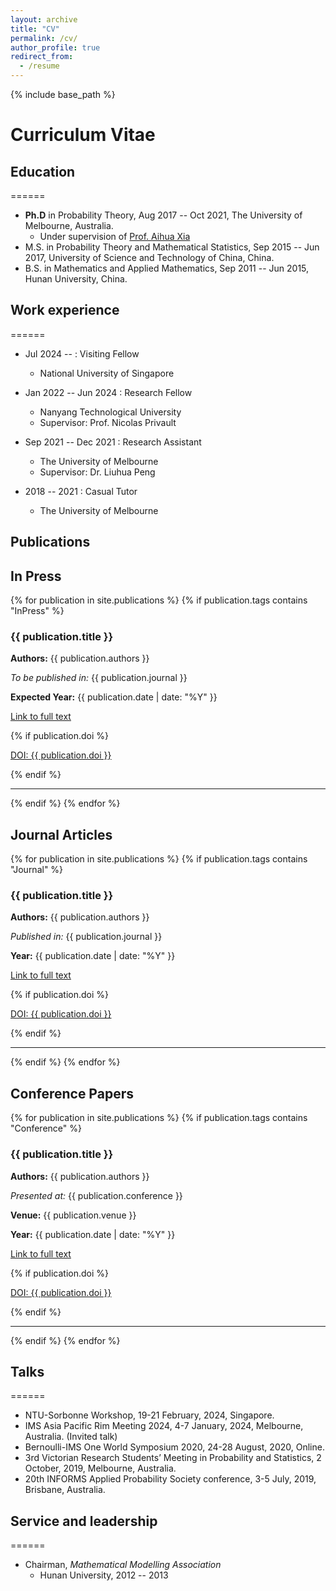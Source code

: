 ```yaml
---
layout: archive
title: "CV"
permalink: /cv/
author_profile: true
redirect_from:
  - /resume
---
```


{% include base_path %}
# Curriculum Vitae

## Education
======
* __Ph.D__ in Probability Theory, Aug 2017 -- Oct 2021, The University of Melbourne, Australia.
  * Under supervision of [Prof. Aihua Xia](https://researchers.ms.unimelb.edu.au/~aihuaxia@unimelb/)
* M.S. in Probability Theory and Mathematical Statistics, Sep 2015 -- Jun 2017, University of Science and Technology of China, China.
* B.S. in Mathematics and Applied Mathematics, Sep 2011 -- Jun 2015, Hunan University, China.

## Work experience
======
* Jul 2024 --  : Visiting Fellow
  * National University of Singapore

* Jan 2022 -- Jun 2024 : Research Fellow
  * Nanyang Technological University 
  * Supervisor: Prof. Nicolas Privault

* Sep 2021 -- Dec 2021 : Research Assistant
  * The University of Melbourne
  * Supervisor: Dr. Liuhua Peng

* 2018 -- 2021 : Casual Tutor
  * The University of Melbourne

## Publications

<!-- In Press Section -->
<h2>In Press</h2>
{% for publication in site.publications %}
  {% if publication.tags contains "InPress" %}
  <h3>{{ publication.title }}</h3>
  <p><strong>Authors:</strong> {{ publication.authors }}</p>
  <p><em>To be published in:</em> {{ publication.journal }}</p>
  <p><strong>Expected Year:</strong> {{ publication.date | date: "%Y" }}</p>
  <p><a href="{{ publication.link }}">Link to full text</a></p>
  {% if publication.doi %}
  <p><a href="{{ publication.doi }}">DOI: {{ publication.doi }}</a></p>
  {% endif %}
  <hr>
  {% endif %}
{% endfor %}

<!-- Journal Articles Section -->
<h2>Journal Articles</h2>
{% for publication in site.publications %}
  {% if publication.tags contains "Journal" %}
  <h3>{{ publication.title }}</h3>
  <p><strong>Authors:</strong> {{ publication.authors }}</p>
  <p><em>Published in:</em> {{ publication.journal }}</p>
  <p><strong>Year:</strong> {{ publication.date | date: "%Y" }}</p>
  <p><a href="{{ publication.link }}">Link to full text</a></p>
  {% if publication.doi %}
  <p><a href="{{ publication.doi }}">DOI: {{ publication.doi }}</a></p>
  {% endif %}
  <hr>
  {% endif %}
{% endfor %}

<!-- Conference Papers Section -->
<h2>Conference Papers</h2>
{% for publication in site.publications %}
  {% if publication.tags contains "Conference" %}
  <h3>{{ publication.title }}</h3>
  <p><strong>Authors:</strong> {{ publication.authors }}</p>
  <p><em>Presented at:</em> {{ publication.conference }}</p>
  <p><strong>Venue:</strong> {{ publication.venue }}</p>
  <p><strong>Year:</strong> {{ publication.date | date: "%Y" }}</p>
  <p><a href="{{ publication.link }}">Link to full text</a></p>
  {% if publication.doi %}
  <p><a href="{{ publication.doi }}">DOI: {{ publication.doi }}</a></p>
  {% endif %}
  <hr>
  {% endif %}
{% endfor %}


  
## Talks
======
* NTU-Sorbonne Workshop, 19-21 February, 2024, Singapore.
* IMS Asia Pacific Rim Meeting 2024, 4-7 January, 2024, Melbourne, Australia. (Invited talk)
* Bernoulli-IMS One World Symposium 2020, 24-28 August, 2020, Online.
* 3rd Victorian Research Students’ Meeting in Probability and Statistics, 2 October, 2019, Melbourne, Australia.
* 20th INFORMS Applied Probability Society conference, 3-5 July, 2019, Brisbane, Australia.
  
## Service and leadership
======
* Chairman, _Mathematical Modelling Association_
  * Hunan University, 2012 -- 2013
